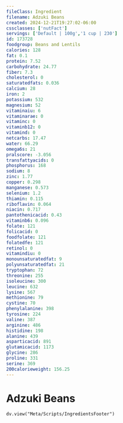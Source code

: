 ```yaml
---
fileClass: Ingredient
filename: Adzuki Beans
created: 2024-12-21T19:27:02-06:00
cssclasses: ['nutFact']
servings: ['Default | 100g','1 cup | 230']
id: 173728
foodgroup: Beans and Lentils
calories: 128
fat: 0.1
protein: 7.52
carbohydrate: 24.77
fiber: 7.3
cholesterol: 0
saturatedfats: 0.036
calcium: 28
iron: 2
potassium: 532
magnesium: 52
vitaminaiu: 6
vitaminarae: 0
vitaminc: 0
vitaminb12: 0
vitamind: 0
netcarbs: 17.47
water: 66.29
omega6s: 21
pralscore: -3.056
transfattyacids: 0
phosphorus: 168
sodium: 8
zinc: 1.77
copper: 0.298
manganese: 0.573
selenium: 1.2
thiamin: 0.115
riboflavin: 0.064
niacin: 0.717
pantothenicacid: 0.43
vitaminb6: 0.096
folate: 121
folicacid: 0
foodfolate: 121
folatedfe: 121
retinol: 0
vitamindiu: 0
monounsaturatedfat: 9
polyunsaturatedfat: 21
tryptophan: 72
threonine: 255
isoleucine: 300
leucine: 632
lysine: 567
methionine: 79
cystine: 70
phenylalanine: 398
tyrosine: 224
valine: 387
arginine: 486
histidine: 198
alanine: 439
asparticacid: 891
glutamicacid: 1173
glycine: 286
proline: 331
serine: 369
200calorieweight: 156.25
---
```


# Adzuki Beans

```dataviewjs
dv.view("Meta/Scripts/IngredientsFooter")
```